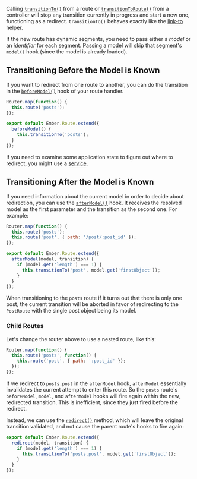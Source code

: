 Calling [`transitionTo()`][1] from a route or [`transitionToRoute()`][2] from a 
controller will stop any transition currently in progress and start a new 
one, functioning as a redirect. `transitionTo()` behaves exactly like the 
[link-to](../templates/links) helper.

[1]: http://emberjs.com/api/classes/Ember.Route.html#method_transitionTo
[2]: http://emberjs.com/api/classes/Ember.Controller.html#method_transitionToRoute

If the new route has dynamic segments, you need to pass either a _model_ or an _identifier_ for each segment.
Passing a model will skip that segment's `model()` hook (since the model is
already loaded).

## Transitioning Before the Model is Known

If you want to redirect from one route to another, you can do the transition in
the [`beforeModel()`][3] hook of your route handler.

[3]: http://emberjs.com/api/classes/Ember.Route.html#method_beforeModel

```javascript {data-filename=app/router.js}
Router.map(function() {
  this.route('posts');
});
```

```javascript {data-filename=app/routes/index.js}
export default Ember.Route.extend({
  beforeModel() {
    this.transitionTo('posts');
  }
});
```

If you need to examine some application state to figure out where to redirect,
you might use a [service](../applications/services).

## Transitioning After the Model is Known

If you need information about the current model in order to decide about
redirection, you can use the [`afterModel()`][4] hook.
It receives the resolved model as the first parameter and the transition as
the second one. For example:

[4]: http://emberjs.com/api/classes/Ember.Route.html#method_afterModel

```javascript {data-filename=app/router.js}
Router.map(function() {
  this.route('posts');
  this.route('post', { path: '/post/:post_id' });
});
```

```javascript {data-filename=app/routes/posts.js}
export default Ember.Route.extend({
  afterModel(model, transition) {
    if (model.get('length') === 1) {
      this.transitionTo('post', model.get('firstObject'));
    }
  }
});
```

When transitioning to the `posts` route if it turns out that there is only one post,
the current transition will be aborted in favor of redirecting to the `PostRoute`
with the single post object being its model.

### Child Routes

Let's change the router above to use a nested route, like this:

```javascript {data-filename=app/router.js}
Router.map(function() {
  this.route('posts', function() {
    this.route('post', { path: ':post_id' });
  });
});
```

If we redirect to `posts.post` in the `afterModel` hook, `afterModel`
essentially invalidates the current attempt to enter this route. So the `posts`
route's `beforeModel`, `model`, and `afterModel` hooks will fire again within
the new, redirected transition. This is inefficient, since they just fired
before the redirect.

Instead, we can use the [`redirect()`][5] method, which will leave the original
transition validated, and not cause the parent route's hooks to fire again:

[5]: http://emberjs.com/api/classes/Ember.Route.html#method_redirect

```javascript {data-filename=app/routes/posts.js}
export default Ember.Route.extend({
  redirect(model, transition) {
    if (model.get('length') === 1) {
      this.transitionTo('posts.post', model.get('firstObject'));
    }
  }
});
```
